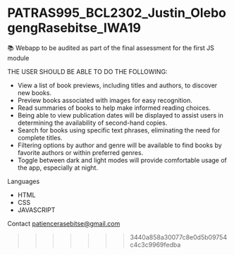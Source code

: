 
# PATRAS995_BCL2302_Justin_OlebogengRasebitse_IWA19

📚 Webapp to be audited as part of the final assessment for the first JS module

THE USER SHOULD BE ABLE TO DO THE FOLLOWING:
- View a list of book previews, including titles and authors, to discover new books.
- Preview books associated with images for easy recognition.
- Read summaries of books to help make informed reading choices.
- Being able to view publication dates will be displayed to assist users in determining the availability of second-hand copies.
- Search for books using specific text phrases, eliminating the need for complete titles.
- Filtering options by author and genre will be available to find books by favorite authors or within preferred genres.
- Toggle between dark and light modes will provide comfortable usage of the app, especially at night.


Languages
- HTML
- CSS
- JAVASCRIPT

Contact
patiencerasebitse@gmail.com
>>>>>>> 3440a858a30077c8e0d5b09754c4c3c9969fedba
